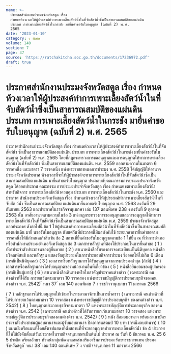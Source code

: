 ```yaml
---
name: >-
  ประกาศสำนักงานประมงจังหวัดสตูล เรื่อง
  กำหนดห้วงเวลาให้ผู้ประสงค์ทำการเพาะเลี้ยงสัตว์น้ำในที่จับสัตว์น้ำซึ่งเป็นสาธารณสมบัติของแผ่นดิน
  ประเภท การเพาะเลี้ยงสัตว์น้ำในกระชัง มายื่นคำขอรับใบอนุญาต (ฉบับที่ 2) พ.ศ.
  2565
date: '2023-01-10'
category: ง พิเศษ
volume: 140
section: 7
page: 37
source: 'https://ratchakitcha.soc.go.th/documents/17236972.pdf'
draft: true
---
```


# ประกาศสำนักงานประมงจังหวัดสตูล เรื่อง กำหนดห้วงเวลาให้ผู้ประสงค์ทำการเพาะเลี้ยงสัตว์น้ำในที่จับสัตว์น้ำซึ่งเป็นสาธารณสมบัติของแผ่นดิน ประเภท การเพาะเลี้ยงสัตว์น้ำในกระชัง มายื่นคำขอรับใบอนุญาต (ฉบับที่ 2) พ.ศ. 2565

ประกาศสำนักงานประมงจังหวัดสตูล เรื่อง กำหนดห้วงเวลาให้ผู้ประสงค์ทำการเพาะเลี้ยงสัตว์น้ำในที่จับสัตว์น้ำ ซึ่งเป็นสาธารณสมบัติของแผ่นดิน ประเภท การเพาะเลี้ยงสัตว์น้ำในกระชัง มายื่นคำขอรับใบอนุญาต (ฉบับที่ 2) พ.ศ. 2565 โดยที่กฎกระทรวงการขออนุญาตและการอนุญาตให้ทาการเพาะเลี้ยงสัตว์น้าในที่จับสัตว์น้า ซึ่งเป็นสาธารณสมบัติของแผ่นดิน พ.ศ. 2559 ออกตามความในมาตรา 6 วรรคหนึ่ง และมาตรา 7 วรรคหนึ่ง แห่งพระราชกาหนดการประมง พ.ศ. 2558 ได้บัญญัติให้อานาจประมงจังหวัดประกาศ ห้วงเวลาที่จะให้ผู้ประสงค์จะทาการเพาะเลี้ยงสัตว์น้าในที่จับสัตว์น้าซึ่งเป็นสาธารณสมบัติของแผ่นดิน มายื่นคำขอรับใบอนุญาต ประกอบกับคณะกรรมการประมงประจาจังหวัดสตูล ได้ออกประกาศ คณะกรรม การประมงประจำจังหวัดสตูล เรื่อง กำหนดเขตเพาะเลี้ยงสัตว์น้ำสำหรับกิจการ การเพาะเลี้ยงสัตว์น้าควบคุม ประเภท การเพาะเลี้ยงสัตว์น้าในกระชัง พ.ศ. 2560 และประกาศ สำนักงานประมงจังหวัดสตูล เรื่อง กำหนดห้วงเวลาให้ผู้ประสงค์ทำการเพาะเลี้ยงสัตว์น้ำในที่จับสัต ว์น้ำ ซึ่งเป็นสาธารณสมบัติของแผ่นดินมายื่นคาขอรับใบอนุญาต พ.ศ. 2563 ลงวันที่ 29 กันยายน 2563 และประกาศในราชกิจจานุเบกษา เล่ม 137 ตอนพิเศษ 238 ง ลงวันที่ 9 ตุลาคม 2563 นั้น อาศัยอานาจตามความในข้อ 3 แห่งกฎกระทรวงการขออนุญาตและการอนุญาตให้ทาการ เพาะเลี้ยงสัตว์น้าในที่จับสัตว์น้าซึ่งเป็นสาธารณสมบัติของแผ่นดิน พ.ศ. 2559 ประมงจังหวัดสตูล ออกประกาศ ดังต่อไปนี้ ข้อ 1 ให้ผู้ประสงค์ทาการเพาะเลี้ยงสัตว์น้าในที่จับสัตว์น้าซึ่งเป็นสาธารณสมบัติของแผ่นดิน มายื่ นขอรับใบอนุญาต นับแต่วันที่ประกาศนี้มีผลบังคับใช้ ระยะเวลาการยื่นคำขอตามวรรคหนึ่งให้มีกำหนดเก้าสิบวัน ข้อ 2 สถานที่ยื่นคำขอรับใบอนุญาตตามข้อ 1 ให้ยื่น ณ ที่ว่าการอำเภอ หรือสำนักงานประมงอำเภอจังหวัดสตูล ข้อ 3 เอกสารหลักฐานที่ต้องใช้ประกอบในการยื่นคำขอ ( 1 ) บัตรประจำตัวประชาชนของผู้ยื่นคาขอ ( 2 ) สาเนาหนังสือรับรองการจดทะเบียนเป็นนิติบุคคล หนังสือบริคณห์สนธิ และหลักฐาน แสดงวัตถุประสงค์ในการประกอบกิจการประมง ซึ่งออกให้ไม่เกิน 6 เดือน (กรณีเป็นนิติบุคคล) ( 3 ) เอกสารหรือหลักฐานการได้รับอนุญาตจากกรมประมงล่าสุด (ถ้ามี) ( 4 ) เอกสารหรือหลักฐานการได้รับอนุญาตของหน่วยงานอื่นที่เกี่ยวข้อง ( 5 ) หนังสือยินยอมของผู้ปกครอง (กรณีเป็นผู้เยาว์) ( 6 ) สาเนาหนังสือเดินทางหรือใบสาคัญประจาคนต่างด้าว ( เฉพาะกรณี คนต่างด้าวที่ได้รับ การยกเว้นตามมาตรา 10 วรรคสอง แห่งพระราชบัญญัติการประกอบธุรกิจของคนต่างด้าว พ.ศ. 2542) ้ หนา 37 ่ เลม 140 ตอนพิเศษ 7 ง ราชกิจจานุเบกษา 11 มกราคม 2566

( 7 ) หลักฐานการได้รับอนุญาตให้เข้ามาในราชอาณาจักรเป็นการชั่วคราว ( เฉพาะกรณี คนต่างด้าวที่ได้รับการยกเว้นตามมาตรา 10 วรรคสอง แห่งพระราชบัญญัติการประกอบธุรกิจ ของคนต่างด้าว พ.ศ. 2542) ( 8 ) ใบอนุญาตประกอบธุรกิจตามมาตรา 17 แห่งพระราชบัญญัติการประกอบธุรกิจ ของคนต่างด้าว พ.ศ. 2542 ( เฉพาะกรณี คนต่างด้าวที่ได้รับการยกเว้นตามมาตรา 10 วรรคสอง แห่งพระราชบัญญัติการประกอบธุรกิจของคนต่างด้าว พ.ศ. 2542) ( 9 ) หนัง สือมอบอานาจ พร้อมสาเนาบัตรประจาตัวประชาชนผู้มอบอานาจและผู้รับมอบอานาจ ปิดอากรแสตมป์ 10 บาท (กรณีมอบอำนาจ) ( 10 ) แผนผังหรือแผนที่โดยสังเขปแสดงที่ตั้งสถานที่ที่จะขออนุญาตทำการเพาะเลี้ยงสัตว์น้ำ ข้อ 4 ประกาศนี้ให้ใช้บังคับตั้งแต่วันประกาศในราชกิจจานุเบกษาเป็นต้นไป ประกาศ ณ วันที่ 6 ธันวาคม พ.ศ. 25 6 5 ประชิด ตรีพลอักษร หัวหน้ากลุ่มพัฒนาและส่งเสริมอาชีพการประมง รักษาราชการแทน ประมงจังหวัดสตูล ้ หนา 38 ่ เลม 140 ตอนพิเศษ 7 ง ราชกิจจานุเบกษา 11 มกราคม 2566
